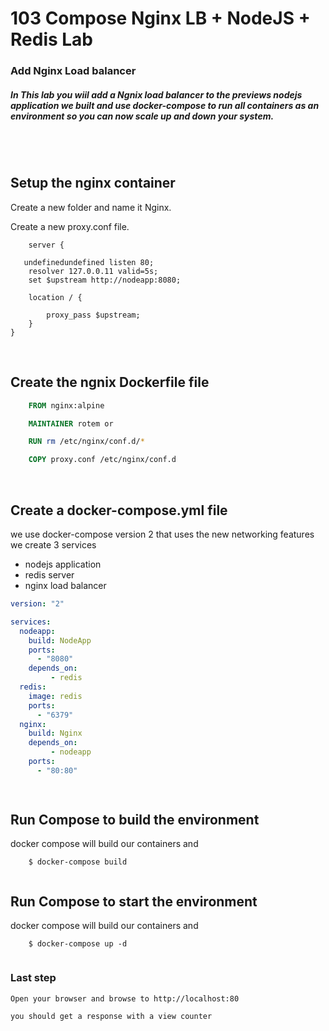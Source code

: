# 103 Compose Nginx LB + NodeJS + Redis Lab 

### Add Nginx Load balancer  

##### In This lab you wiil add a Ngnix load balancer to the previews nodejs application we built and use docker-compose to run all containers as an environment so you can now scale up and down your system.  
 

<br>
<br>


## Setup the nginx container

Create a new folder and name it Nginx.

Create a new proxy.conf file.

```nginx
    server {

   undefinedundefined listen 80;
    resolver 127.0.0.11 valid=5s;
    set $upstream http://nodeapp:8080;

    location / {
    
        proxy_pass $upstream;
    }
}
```
<br>

## Create the ngnix Dockerfile file

```dockerfile
    FROM nginx:alpine 

    MAINTAINER rotem or 

    RUN rm /etc/nginx/conf.d/*

    COPY proxy.conf /etc/nginx/conf.d
```
<br>

## Create a docker-compose.yml file 

we use docker-compose version 2 that uses the new networking features 
we create 3 services 
* nodejs application
* redis server
* nginx load balancer 


```yml
version: "2"

services:
  nodeapp:
    build: NodeApp
    ports:
      - "8080"
    depends_on:
         - redis 
  redis:
    image: redis
    ports: 
      - "6379"
  nginx:
    build: Nginx
    depends_on:
         - nodeapp
    ports:
      - "80:80"

  
```



## Run Compose to build the environment 
docker compose will build our containers and 

```{r, engine='bash', count_lines}
    $ docker-compose build
    
```


## Run Compose to start the environment 
docker compose will build our containers and 

```{r, engine='bash', count_lines}
    $ docker-compose up -d 
    
```





### Last step 

    Open your browser and browse to http://localhost:80

    you should get a response with a view counter 

